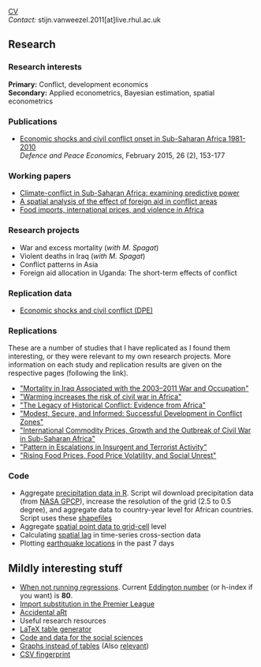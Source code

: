 [CV](https://www.dropbox.com/s/g9393px23pe5ius/SvW_CV.pdf)<br>
*Contact:* stijn.vanweezel.2011[at]live.rhul.ac.uk

## Research

### Research interests
**Primary:** Conflict, development economics<br>
**Secondary:** Applied econometrics, Bayesian estimation, spatial econometrics

### Publications
* [Economic shocks and civil conflict onset in Sub-Saharan Africa 1981-2010](http://www.tandfonline.com/doi/full/10.1080/10242694.2014.887489)<br>
*Defence and Peace Economics*, February 2015, 26 (2), 153-177

### Working papers

* [Climate-conflict in Sub-Saharan Africa: examining predictive power](http://papers.ssrn.com/sol3/papers.cfm?abstract_id=2550228)
* [A spatial analysis of the effect of foreign aid in conflict areas](http://ssrn.com/abstract=2450867)
* [Food imports, international prices, and violence in Africa](http://ssrn.com/abstract=2418973)

### Research projects
* War and excess mortality (_with M. Spagat_)
* Violent deaths in Iraq (_with M. Spagat_)
* Conflict patterns in Asia
* Foreign aid allocation in Uganda: The short-term effects of conflict

### Replication data
* [Economic shocks and civil conflict (DPE)](https://github.com/CommonEconomist/Research_data/tree/master/DPE_2015)

### Replications
These are a number of studies that I have replicated as I found them interesting, or they were relevant to my own research projects. 
More information on each study and replication results are given on the respective pages (following the link).

* ["Mortality in Iraq Associated with the 2003–2011 War and Occupation"](https://github.com/CommonEconomist/Replications/tree/master/2013_Hagopian_et_al)
* ["Warming increases the risk of civil war in Africa"](https://github.com/CommonEconomist/Replications/tree/master/2009_Burke_et_al)
* ["The Legacy of Historical Conflict: Evidence from Africa"](https://github.com/CommonEconomist/Replications/tree/master/2014_Besley_Reynal-Querol)
* ["Modest, Secure, and Informed: Successful Development in Conflict Zones"](https://github.com/CommonEconomist/Replications/tree/master/2013_Berman_et_al)
* ["International Commodity Prices, Growth and the Outbreak of Civil War in Sub-Saharan Africa"](https://github.com/CommonEconomist/Replications/tree/master/2010_Bruckner_Ciccone)
* ["Pattern in Escalations in Insurgent and Terrorist Activity"](https://github.com/CommonEconomist/Replications/tree/master/2011_Johnson_et_al)
* ["Rising Food Prices, Food Price Volatility, and Social Unrest"](https://github.com/CommonEconomist/Replications/tree/master/2015_Bellemare)

### Code
* Aggregate [precipitation data in R](https://github.com/CommonEconomist/R_code/blob/master/spatial_data/Precipitation.R). Script wil download precipitation data (from [NASA GPCP](ftp://rsd.gsfc.nasa.gov/pub/912/bolvin/GPCP_ASCII/)), increase the resolution of the grid (2.5 to 0.5 degree), and aggregate data to country-year level for African countries. Script uses these [shapefiles](http://thematicmapping.org/downloads/world_borders.php)
* Aggregate [spatial point data to grid-cell](https://github.com/CommonEconomist/R_code/blob/master/spatial_data/Points2Grid.R) level
* Calculating [spatial lag](https://github.com/CommonEconomist/R_code/blob/master/spatial_data/W.R) in time-series cross-section data
* Plotting [earthquake locations](https://github.com/CommonEconomist/R_code/blob/master/earth_quakes.R) in the past 7 days

## Mildly interesting stuff

* [When not running regressions](http://veloviewer.com/athlete/2135375/). Current [Eddington number](http://triathlete-europe.competitor.com/2011/04/18/measuring-bike-miles-eddington-number) (or h-index if you want) is **80**.
* [Import substitution in the Premier League](http://www.nytimes.com/2015/04/02/upshot/globalization-under-attack-on-the-soccer-field.html?partner=rss&emc=rss&abt=0002&abg=1)
* [Accidental aRt](http://accidental-art.tumblr.com/) 
* Useful research resources 
 * [LaTeX table generator](http://truben.no/latex/table/)
 * [Code and data for the social sciences](http://faculty.chicagobooth.edu/jesse.shapiro/research/CodeAndData.pdf)
 * [Graphs instead of tables](http://tables2graphs.com/doku.php) (Also [relevant](http://motioninsocial.com/tufte/))
 * [CSV fingerprint](http://setosa.io/csv-fingerprint/)
